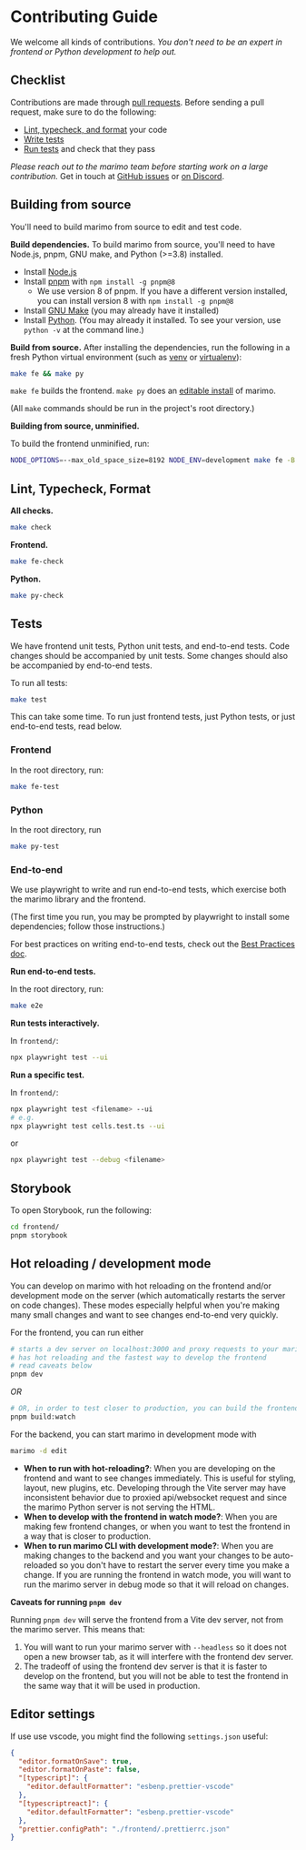 # Contributing Guide

We welcome all kinds of contributions. _You don't need to be an expert
in frontend or Python development to help out._

## Checklist

Contributions are made through
[pull requests](https://help.github.com/articles/using-pull-requests/).
Before sending a pull request, make sure to do the following:

- [Lint, typecheck, and format](#lint-typecheck-format) your code
- [Write tests](#tests)
- [Run tests](#tests) and check that they pass

_Please reach out to the marimo team before starting work on a large
contribution._ Get in touch at
[GitHub issues](https://github.com/marimo-team/marimo/issues)
or [on Discord](https://discord.gg/JE7nhX6mD8).

## Building from source

You'll need to build marimo from source to edit and test code.

**Build dependencies.**
To build marimo from source, you'll need to have Node.js, pnpm, GNU make, and
Python (>=3.8) installed.

- Install [Node.js](https://docs.npmjs.com/downloading-and-installing-node-js-and-npm#using-a-node-version-manager-to-install-nodejs-and-npm)
- Install [pnpm](https://github.com/pnpm/pnpm) with `npm install -g pnpm@8`
  - We use version 8 of pnpm. If you have a different version installed, you can
    install version 8 with `npm install -g pnpm@8`
- Install [GNU Make](https://www.gnu.org/software/make/) (you may already have it installed)
- Install [Python](https://www.python.org/). (You may already it installed. To see your version, use
  `python -v` at the command line.)

**Build from source.**
After installing the dependencies, run the following in a fresh Python virtual
environment (such as [venv](https://docs.python.org/3/library/venv.html) or
[virtualenv](https://virtualenv.pypa.io/en/latest/)):

```bash
make fe && make py
```

`make fe` builds the frontend. `make py` does an [editable install](https://setuptools.pypa.io/en/latest/userguide/development_mode.html) of marimo.

(All `make` commands should be run in the project's root directory.)

**Building from source, unminified.**

To build the frontend unminified, run:

```bash
NODE_OPTIONS=--max_old_space_size=8192 NODE_ENV=development make fe -B
```

## Lint, Typecheck, Format

**All checks.**

```bash
make check
```

**Frontend.**

```bash
make fe-check
```

**Python.**

```bash
make py-check
```

## Tests

We have frontend unit tests, Python unit tests, and end-to-end tests.
Code changes should be accompanied by unit tests. Some changes
should also be accompanied by end-to-end tests.

To run all tests:

```bash
make test
```

This can take some time. To run just frontend tests, just Python tests, or just
end-to-end tests, read below.

### Frontend

In the root directory, run:

```bash
make fe-test
```

### Python

In the root directory, run

```bash
make py-test
```

### End-to-end

We use playwright to write and run end-to-end tests, which exercise both the
marimo library and the frontend.

(The first time you run, you may be prompted by playwright to install some
dependencies; follow those instructions.)

For best practices on writing end-to-end tests, check out the [Best Practices
doc](https://playwright.dev/docs/best-practices).

**Run end-to-end tests.**

In the root directory, run:

```bash
make e2e
```

**Run tests interactively.**

In `frontend/`:

```bash
npx playwright test --ui
```

**Run a specific test.**

In `frontend/`:

```bash
npx playwright test <filename> --ui
# e.g.
npx playwright test cells.test.ts --ui
```

or

```bash
npx playwright test --debug <filename>
```

## Storybook

To open Storybook, run the following:

```bash
cd frontend/
pnpm storybook
```

## Hot reloading / development mode

You can develop on marimo with hot reloading on the frontend and/or development
mode on the server (which automatically restarts the server on code changes).
These modes especially helpful when you're making many small changes and
want to see changes end-to-end very quickly.

For the frontend, you can run either

```bash
# starts a dev server on localhost:3000 and proxy requests to your marimo server
# has hot reloading and the fastest way to develop the frontend
# read caveats below
pnpm dev
```

_OR_

```bash
# OR, in order to test closer to production, you can build the frontend and watch for changes
pnpm build:watch
```

For the backend, you can start marimo in development mode with

```bash
marimo -d edit
```

- **When to run with hot-reloading?**: When you are developing on the frontend
  and want to see changes immediately. This is useful for styling, layout, new
  plugins, etc. Developing through the Vite server may have inconsistent
  behavior due to proxied api/websocket request and since the marimo Python
  server is not serving the HTML.
- **When to develop with the frontend in watch mode?**: When you are making few
  frontend changes, or when you want to test the frontend in a way that is
  closer to production.
- **When to run marimo CLI with development mode?**: When you are making
  changes to the backend and you want your changes to be auto-reloaded so you
  don't have to restart the server every time you make a change. If you are
  running the frontend in watch mode, you will want to run the marimo server in
  debug mode so that it will reload on changes.

**Caveats for running `pnpm dev`**

Running `pnpm dev` will serve the frontend from a Vite dev server, not from the
marimo server. This means that:

1. You will want to run your marimo server with `--headless` so it does not open a new browser tab, as it will
   interfere with the frontend dev server.
2. The tradeoff of using the frontend dev server is that it is faster to
   develop on the frontend, but you will not be able to test the frontend in
   the same way that it will be used in production.

## Editor settings

If use use vscode, you might find the following `settings.json` useful:

```json
{
  "editor.formatOnSave": true,
  "editor.formatOnPaste": false,
  "[typescript]": {
    "editor.defaultFormatter": "esbenp.prettier-vscode"
  },
  "[typescriptreact]": {
    "editor.defaultFormatter": "esbenp.prettier-vscode"
  },
  "prettier.configPath": "./frontend/.prettierrc.json"
}
```
